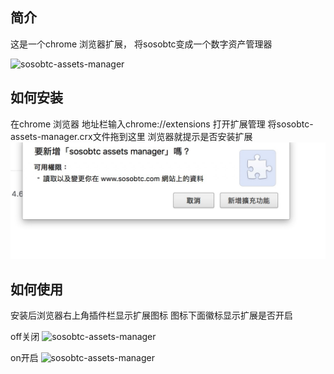 ## 简介
这是一个chrome 浏览器扩展， 将sosobtc变成一个数字资产管理器

![sosobtc-assets-manager](https://github.com/yuanaichi/sosobtc-assets-manager/blob/master/screenshot/1.png?raw=true)

## 如何安装
在chrome 浏览器 地址栏输入chrome://extensions 打开扩展管理
将sosobtc-assets-manager.crx文件拖到这里 浏览器就提示是否安装扩展
![sosobtc-assets-manager](screenshot/chrome-extension2.png)


## 如何使用
安装后浏览器右上角插件栏显示扩展图标
图标下面徽标显示扩展是否开启

off关闭
![sosobtc-assets-manager](screenshot/chrome-extension0.ong)

on开启
![sosobtc-assets-manager](screenshot/chrome-extension1.ong)
